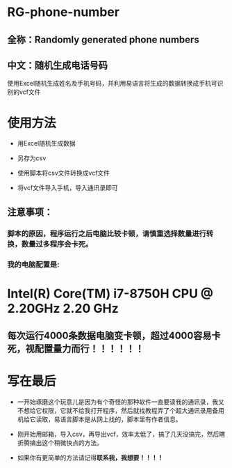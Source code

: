 # RG-phone-number
## 全称：Randomly generated phone numbers
## 中文：随机生成电话号码
使用Excel随机生成姓名及手机号码，并利用易语言将生成的数据转换成手机可识别的vcf文件

# 使用方法
* 用Excel随机生成数据

* 另存为csv

* 使用脚本将csv文件转换成vcf文件

* 将vcf文件导入手机，导入通讯录即可

## 注意事项：
###   脚本的原因，程序运行之后电脑比较卡顿，请慎重选择数量进行转换，数量过多程序会卡死。
###   我的电脑配置是:
#     **Intel(R) Core(TM) i7-8750H CPU @ 2.20GHz   2.20 GHz**
##    每次运行4000条数据电脑变卡顿，超过4000容易卡死，视配置量力而行！！！！！！


# 写在最后
* 一开始琢磨这个玩意儿是因为有个奇怪的那种软件一直要读我的通讯录，我又不想给它权限，它就不给我打开程序，然后就找教程弄了个超大通讯录用备用机给它读取，易语言脚本是从网上找的，脚本里有作者信息。

* 刚开始用邮箱，导入csv，再导出vcf，效率太低了，搞了几天没搞完，然后瞎折腾搞出这个稍微快点的方法。

* 如果你有更简单的方法请记得**联系我，我想要！！！！**
